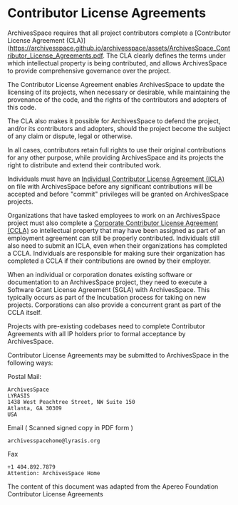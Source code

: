 # Contributor License Agreements

ArchivesSpace requires that all project contributors complete a [Contributor License
Agreement (CLA)](https://archivesspace.github.io/archivesspace/assets/ArchivesSpace_Contributor_License_Agreements.pdf. The CLA clearly defines the terms under which intellectual property is being contributed, and allows ArchivesSpace to provide comprehensive governance over the project.

The Contributor License Agreement enables ArchivesSpace to update the licensing of its projects, when necessary or desirable, while maintaining the provenance of the code,
and the rights of the contributors and adopters of this code.


The CLA also makes it possible for ArchivesSpace to defend the project, and/or its
contributors and adopters, should the project become the subject of any claim or
dispute, legal or otherwise.


In all cases, contributors retain full rights to use their original contributions for any other
purpose, while providing ArchivesSpace and its projects the right to distribute and
extend their contributed work.


Individuals must have an [Individual Contributor License Agreement (ICLA)](https://archivesspace.github.io/archivesspace/assets/ArchivesSpace_Individual_Contributor_License_Agreement_ICLA.pdf) on file with ArchivesSpace before any significant contributions will be accepted and before
"commit" privileges will be granted on ArchivesSpace projects.


Organizations that have tasked employees to work on an ArchivesSpace project must
also complete a [Corporate Contributor License Agreement (CCLA)](https://archivesspace.github.io/archivesspace/assets/ArchivesSpace_Corporate_Contributor_License_Agreement.pdf) so intellectual property that may have been assigned as part of an employment agreement can still be properly contributed. Individuals still also need to submit an ICLA, even when their organizations has completed a CCLA. Individuals are responsible for making sure their organization has completed a CCLA if their contributions are owned by their employer.


When an individual or corporation donates existing software or documentation to
an ArchivesSpace project, they need to execute a Software Grant License Agreement
(SGLA) with ArchivesSpace. This typically occurs as part of the Incubation process for
taking on new projects. Corporations can also provide a concurrent grant as part of the
CCLA itself.


Projects with pre-existing codebases need to complete Contributor Agreements with all
IP holders prior to formal acceptance by ArchivesSpace.


Contributor License Agreements may be submitted to ArchivesSpace in the following ways:


Postal Mail:
```
ArchivesSpace
LYRASIS
1438 West Peachtree Street, NW Suite 150
Atlanta, GA 30309
USA
```

Email ( Scanned signed copy in PDF form )

```
archivesspacehome@lyrasis.org
```


Fax

```
+1 404.892.7879
Attention: ArchivesSpace Home
```



The content of this  document was adapted from the Apereo Foundation Contributor License Agreements
